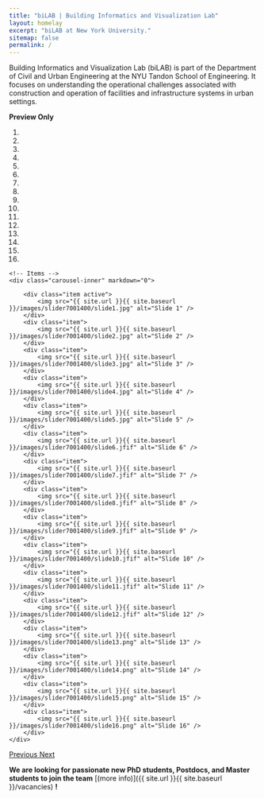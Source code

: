 ```yaml
---
title: "biLAB | Building Informatics and Visualization Lab"
layout: homelay
excerpt: "biLAB at New York University."
sitemap: false
permalink: /
---
```

Building Informatics and Visualization Lab (biLAB) is part of the Department of Civil and Urban Engineering at the NYU Tandon School of Engineering. It focuses on understanding the operational challenges associated with construction and operation of facilities and infrastructure systems in urban settings.  

**Preview Only**

<div markdown="0" id="carousel" class="carousel slide" data-ride="carousel" data-interval="5000" data-pause="hover" >
    <!-- Menu -->
    <ol class="carousel-indicators">
        <li data-target="#carousel" data-slide-to="0" class="active"></li>
        <li data-target="#carousel" data-slide-to="1"></li>
        <li data-target="#carousel" data-slide-to="2"></li>
        <li data-target="#carousel" data-slide-to="3"></li>
        <li data-target="#carousel" data-slide-to="4"></li>
        <li data-target="#carousel" data-slide-to="5"></li>
        <li data-target="#carousel" data-slide-to="6"></li>
        <li data-target="#carousel" data-slide-to="7"></li>
        <li data-target="#carousel" data-slide-to="8"></li>
        <li data-target="#carousel" data-slide-to="9"></li>
        <li data-target="#carousel" data-slide-to="10"></li>
        <li data-target="#carousel" data-slide-to="11"></li>
        <li data-target="#carousel" data-slide-to="12"></li>
        <li data-target="#carousel" data-slide-to="13"></li>
        <li data-target="#carousel" data-slide-to="14"></li>
        <li data-target="#carousel" data-slide-to="15"></li>
    </ol>

    <!-- Items -->
    <div class="carousel-inner" markdown="0">

        <div class="item active">
            <img src="{{ site.url }}{{ site.baseurl }}/images/slider7001400/slide1.jpg" alt="Slide 1" />
        </div>
        <div class="item">
            <img src="{{ site.url }}{{ site.baseurl }}/images/slider7001400/slide2.jpg" alt="Slide 2" />
        </div>
        <div class="item">
            <img src="{{ site.url }}{{ site.baseurl }}/images/slider7001400/slide3.jpg" alt="Slide 3" />
        </div>
        <div class="item">
            <img src="{{ site.url }}{{ site.baseurl }}/images/slider7001400/slide4.jpg" alt="Slide 4" />
        </div>
        <div class="item">
            <img src="{{ site.url }}{{ site.baseurl }}/images/slider7001400/slide5.jpg" alt="Slide 5" />
        </div>
        <div class="item">
            <img src="{{ site.url }}{{ site.baseurl }}/images/slider7001400/slide6.jfif" alt="Slide 6" />
        </div>
        <div class="item">
            <img src="{{ site.url }}{{ site.baseurl }}/images/slider7001400/slide7.jfif" alt="Slide 7" />
        </div>
        <div class="item">
            <img src="{{ site.url }}{{ site.baseurl }}/images/slider7001400/slide8.jfif" alt="Slide 8" />
        </div>
        <div class="item">
            <img src="{{ site.url }}{{ site.baseurl }}/images/slider7001400/slide9.jfif" alt="Slide 9" />
        </div>
        <div class="item">
            <img src="{{ site.url }}{{ site.baseurl }}/images/slider7001400/slide10.jfif" alt="Slide 10" />
        </div>
        <div class="item">
            <img src="{{ site.url }}{{ site.baseurl }}/images/slider7001400/slide11.jfif" alt="Slide 11" />
        </div>
        <div class="item">
            <img src="{{ site.url }}{{ site.baseurl }}/images/slider7001400/slide12.jfif" alt="Slide 12" />
        </div>
        <div class="item">
            <img src="{{ site.url }}{{ site.baseurl }}/images/slider7001400/slide13.png" alt="Slide 13" />
        </div>
        <div class="item">
            <img src="{{ site.url }}{{ site.baseurl }}/images/slider7001400/slide14.png" alt="Slide 14" />
        </div>
        <div class="item">
            <img src="{{ site.url }}{{ site.baseurl }}/images/slider7001400/slide15.png" alt="Slide 15" />
        </div>
        <div class="item">
            <img src="{{ site.url }}{{ site.baseurl }}/images/slider7001400/slide16.png" alt="Slide 16" />
        </div>
    </div>
  <a class="left carousel-control" href="#carousel" role="button" data-slide="prev">
    <span class="glyphicon glyphicon-chevron-left" aria-hidden="true"></span>
    <span class="sr-only">Previous</span>
  </a>
  <a class="right carousel-control" href="#carousel" role="button" data-slide="next">
    <span class="glyphicon glyphicon-chevron-right" aria-hidden="true"></span>
    <span class="sr-only">Next</span>
  </a>
</div>

 **We are  looking for passionate new PhD students, Postdocs, and Master students to join the team** [(more info)]({{ site.url }}{{ site.baseurl }}/vacancies) **!**

<!--
<figure class="fourth">
  <img src="{{ site.url }}{{ site.baseurl }}/images/logopic/Logo_Leiden.jpg" style="width: 210px">
  <img src="{{ site.url }}{{ site.baseurl }}/images/logopic/Logo_Nanofront.jpg" style="width: 110px">
  <img src="{{ site.url }}{{ site.baseurl }}/images/logopic/Logo_NWO.jpg" style="width: 120px">
  <img src="{{ site.url }}{{ site.baseurl }}/images/logopic/Logo_ERC.jpg" style="width: 110px">
</figure> -->
